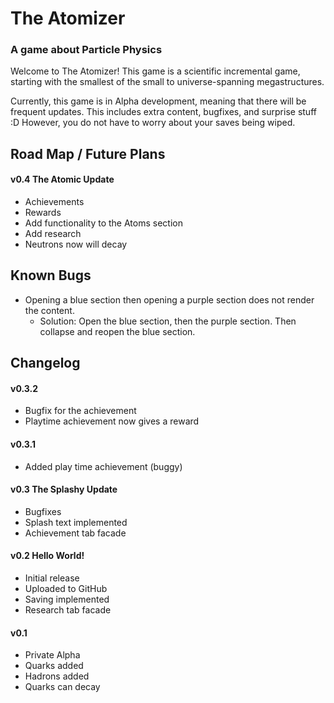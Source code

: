 # The Atomizer
### A game about Particle Physics

Welcome to The Atomizer! This game is a scientific incremental game, starting with the smallest of the small to universe-spanning megastructures.

Currently, this game is in Alpha development, meaning that there will be frequent updates. This includes extra content, bugfixes, and surprise stuff :D However, you do not have to worry about your saves being wiped.

## Road Map / Future Plans
#### v0.4 The Atomic Update
 - Achievements
 - Rewards
 - Add functionality to the Atoms section
 - Add research
 - Neutrons now will decay
 
## Known Bugs
 - Opening a blue section then opening a purple section does not render the content.
   - Solution: Open the blue section, then the purple section. Then collapse and reopen the blue section.
 
## Changelog
#### v0.3.2
 - Bugfix for the achievement
 - Playtime achievement now gives a reward

#### v0.3.1
 - Added play time achievement (buggy)

#### v0.3 The Splashy Update
 - Bugfixes
 - Splash text implemented
 - Achievement tab facade

#### v0.2 Hello World!
 - Initial release
 - Uploaded to GitHub
 - Saving implemented
 - Research tab facade

#### v0.1
 - Private Alpha
 - Quarks added
 - Hadrons added
 - Quarks can decay

